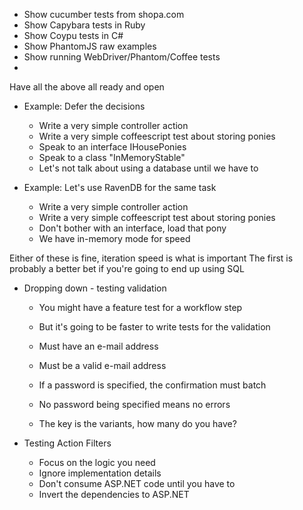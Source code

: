 - Show cucumber tests from shopa.com
- Show Capybara tests in Ruby
- Show Coypu tests in C#
- Show PhantomJS raw examples
- Show running WebDriver/Phantom/Coffee tests
- 
Have all the above all ready and open

- Example: Defer the decisions
   - Write a very simple controller action
   - Write a very simple coffeescript test about storing ponies
   - Speak to an interface IHousePonies
   - Speak to a class "InMemoryStable"
   - Let's not talk about using a database until we have to

- Example: Let's use RavenDB for the same task
  - Write a very simple controller action
  - Write a very simple coffeescript test about storing ponies
  - Don't bother with an interface, load that pony
  - We have in-memory mode for speed

Either of these is fine, iteration speed is what is important
The first is probably a better bet if you're going to end up using SQL

- Dropping down - testing validation

  - You might have a feature test for a workflow step
  - But it's going to be faster to write tests for the validation
  - Must have an e-mail address
  - Must be a valid e-mail address
  - If a password is specified, the confirmation must batch
  - No password being specified means no errors

  - The key is the variants, how many do you have?

- Testing Action Filters

  - Focus on the logic you need
  - Ignore implementation details
  - Don't consume ASP.NET code until you have to
  - Invert the dependencies to ASP.NET


